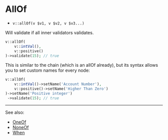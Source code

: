 # AllOf

- `v::allOf(v $v1, v $v2, v $v3...)`

Will validate if all inner validators validates.

```php
v::allOf(
    v::intVal(),
    v::positive()
)->validate(15); // true
```

This is similar to the chain (which is an allOf already), but
its syntax allows you to set custom names for every node:

```php
v::allOf(
    v::intVal()->setName('Account Number'),
    v::positive()->setName('Higher Than Zero')
)->setName('Positive integer')
 ->validate(15); // true
```

***
See also:

  * [OneOf](OneOf.md)
  * [NoneOf](NoneOf.md)
  * [When](When.md)
